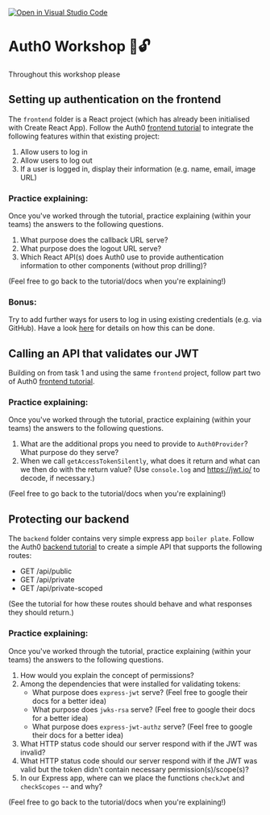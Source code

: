 [![Open in Visual Studio Code](https://classroom.github.com/assets/open-in-vscode-f059dc9a6f8d3a56e377f745f24479a46679e63a5d9fe6f495e02850cd0d8118.svg)](https://classroom.github.com/online_ide?assignment_repo_id=6799167&assignment_repo_type=AssignmentRepo)
# Auth0 Workshop 🔑🔓

Throughout this workshop please

## Setting up authentication on the **frontend**

The `frontend` folder is a React project (which has already been initialised with Create React App). Follow the Auth0 [frontend tutorial](https://auth0.com/docs/quickstart/spa/react/01-login) to integrate the following features within that existing project:

1.  Allow users to log in
2.  Allow users to log out
3.  If a user is logged in, display their information (e.g. name, email, image URL)

### Practice explaining:

Once you've worked through the tutorial, practice explaining (within your teams) the answers to the following questions.

1.  What purpose does the callback URL serve?
2.  What purpose does the logout URL serve?
3.  Which React API(s) does Auth0 use to provide authentication information to other components (without prop drilling)?

(Feel free to go back to the tutorial/docs when you're explaining!)

### Bonus:

Try to add further ways for users to log in using existing credentials (e.g. via GitHub). Have a look [here](https://auth0.com/docs/connections/social) for details on how this can be done.

## Calling an API that validates our JWT

Building on from task 1 and using the same `frontend` project, follow part two of Auth0 [frontend tutorial](https://auth0.com/docs/quickstart/spa/react/02-calling-an-api).

### Practice explaining:

Once you've worked through the tutorial, practice explaining (within your teams) the answers to the following questions.

1.  What are the additional props you need to provide to `Auth0Provider`? What purpose do they serve?
2.  When we call `getAccessTokenSilently`, what does it return and what can we then do with the return value? (Use `console.log` and https://jwt.io/ to decode, if necessary.)

(Feel free to go back to the tutorial/docs when you're explaining!)

## Protecting our **backend**

The `backend` folder contains very simple express app `boiler plate`. Follow the Auth0 [backend tutorial](https://auth0.com/docs/quickstart/backend/nodejs) to create a simple API that supports the following routes:

- GET /api/public
- GET /api/private
- GET /api/private-scoped

(See the tutorial for how these routes should behave and what responses they should return.)

### Practice explaining:

Once you've worked through the tutorial, practice explaining (within your teams) the answers to the following questions.

1.  How would you explain the concept of permissions?
2.  Among the dependencies that were installed for validating tokens:
    - What purpose does `express-jwt` serve? (Feel free to google their docs for a better idea)
    - What purpose does `jwks-rsa` serve? (Feel free to google their docs for a better idea)
    - What purpose does `express-jwt-authz` serve? (Feel free to google their docs for a better idea)
3.  What HTTP status code should our server respond with if the JWT was invalid?
4.  What HTTP status code should our server respond with if the JWT was valid but the token didn't contain necessary permission(s)/scope(s)?
5.  In our Express app, where can we place the functions `checkJwt` and `checkScopes` -- and why?

(Feel free to go back to the tutorial/docs when you're explaining!)
